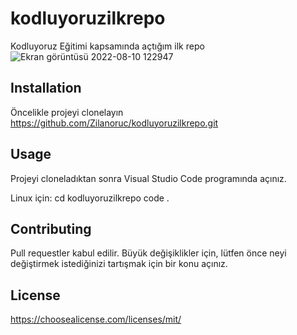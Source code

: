 # kodluyoruzilkrepo
Kodluyoruz Eğitimi kapsamında açtığım ilk repo
![Ekran görüntüsü 2022-08-10 122947](https://user-images.githubusercontent.com/76184821/184075167-9475ab8f-dfc8-43ce-88f0-5a4263d8fb7f.png)

## Installation
Öncelikle projeyi clonelayın 
https://github.com/Zilanoruc/kodluyoruzilkrepo.git

## Usage
Projeyi cloneladıktan sonra Visual Studio Code programında açınız.

Linux için:
cd kodluyoruzilkrepo
code .

## Contributing 

Pull requestler kabul edilir. Büyük değişiklikler için, lütfen önce neyi değiştirmek istediğinizi tartışmak için bir konu açınız.


## License 

https://choosealicense.com/licenses/mit/

